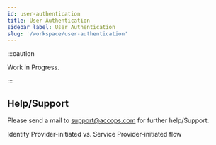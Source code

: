 ```yaml
---
id: user-authentication
title: User Authentication
sidebar_label: User Authentication
slug: '/workspace/user-authentication'
---
```



:::caution

Work in Progress.

:::


## Help/Support
Please send a mail to support@accops.com for further help/Support.

Identity Provider-initiated vs. Service Provider-initiated flow
